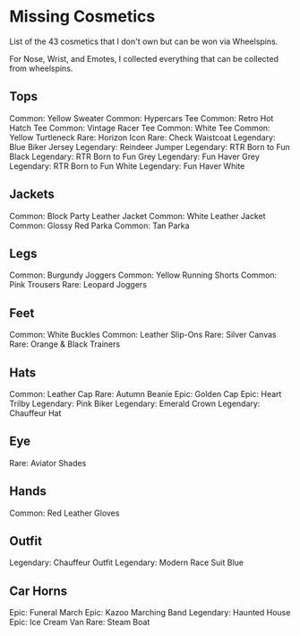 Missing Cosmetics
=================

List of the 43 cosmetics that I don't own but can be won via Wheelspins.

For Nose, Wrist, and Emotes,
I collected everything that can be collected from wheelspins.

Tops
----

Common: Yellow Sweater
Common: Hypercars Tee
Common: Retro Hot Hatch Tee
Common: Vintage Racer Tee
Common: White Tee
Common: Yellow Turtleneck
Rare: Horizon Icon
Rare: Check Waistcoat
Legendary: Blue Biker Jersey
Legendary: Reindeer Jumper
Legendary: RTR Born to Fun Black
Legendary: RTR Born to Fun Grey
Legendary: Fun Haver Grey
Legendary: RTR Born to Fun White
Legendary: Fun Haver White

Jackets
-------

Common: Block Party Leather Jacket
Common: White Leather Jacket
Common: Glossy Red Parka
Common: Tan Parka

Legs
----

Common: Burgundy Joggers
Common: Yellow Running Shorts
Common: Pink Trousers
Rare: Leopard Joggers

Feet
----

Common: White Buckles
Common: Leather Slip-Ons
Rare: Silver Canvas
Rare: Orange & Black Trainers

Hats
----

Common: Leather Cap
Rare: Autumn Beanie
Epic: Golden Cap
Epic: Heart Trilby
Legendary: Pink Biker
Legendary: Emerald Crown
Legendary: Chauffeur Hat

Eye
---

Rare: Aviator Shades

Hands
-----

Common: Red Leather Gloves

Outfit
------

Legendary: Chauffeur Outfit
Legendary: Modern Race Suit Blue

Car Horns
---------

Epic: Funeral March
Epic: Kazoo Marching Band
Legendary: Haunted House
Epic: Ice Cream Van
Rare: Steam Boat
